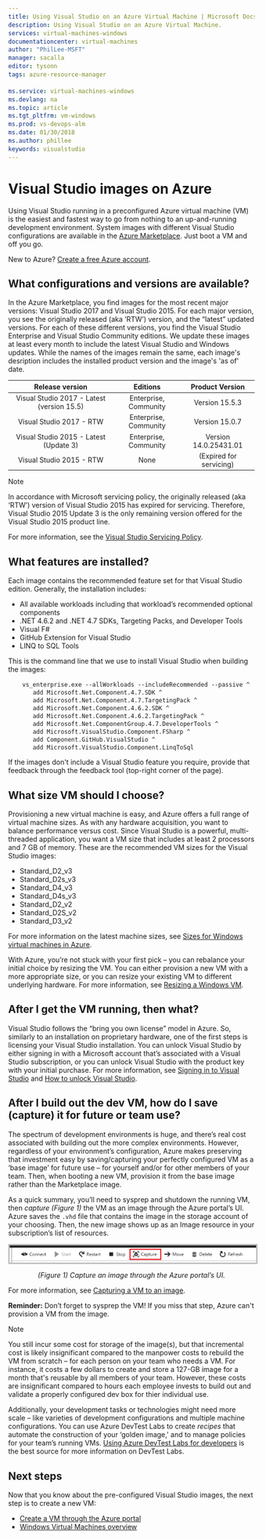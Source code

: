 ```yaml
--- 
title: Using Visual Studio on an Azure Virtual Machine | Microsoft Docs
description: Using Visual Studio on an Azure Virtual Machine.
services: virtual-machines-windows
documentationcenter: virtual-machines
author: "PhilLee-MSFT"
manager: sacalla
editor: tysonn
tags: azure-resource-manager

ms.service: virtual-machines-windows
ms.devlang: na
ms.topic: article
ms.tgt_pltfrm: vm-windows
ms.prod: vs-devops-alm 
ms.date: 01/30/2018
ms.author: phillee
keywords: visualstudio 
---
```


# <a id="top"> </a> Visual Studio images on Azure
Using Visual Studio running in a preconfigured Azure virtual machine (VM) is the easiest and fastest way to go from nothing to an up-and-running development environment.  System images with different Visual Studio configurations are available in the [Azure Marketplace](https://portal.azure.com/). Just boot a VM and off you go.

New to Azure? [Create a free Azure account](https://azure.microsoft.com/free).

## What configurations and versions are available?
In the Azure Marketplace, you find images for the most recent major versions:  Visual Studio 2017 and Visual Studio 2015.  For each major version, you see the originally released (aka ‘RTW’) version, and the “latest” updated versions.  For each of these different versions, you find the Visual Studio Enterprise and Visual Studio Community editions.  We update these images at least every month to include the latest Visual Studio and Windows updates.  While the names of the images remain the same, each image's desription includes the installed product version and the image's 'as of' date.

|               Release version              |          Editions            |     Product Version     |
|:------------------------------------------:|:----------------------------:|:-----------------------:|
| Visual Studio 2017 - Latest (version 15.5) |    Enterprise, Community     |      Version 15.5.3     |
|         Visual Studio 2017 - RTW           |    Enterprise, Community     |      Version 15.0.7     |
|   Visual Studio 2015 - Latest (Update 3)   |    Enterprise, Community     |  Version 14.0.25431.01  |
|         Visual Studio 2015 - RTW           |              None            | (Expired for servicing) |

> [!NOTE]
> In accordance with Microsoft servicing policy, the originally released (aka ‘RTW’) version of Visual Studio 2015 has expired for servicing.  Therefore, Visual Studio 2015 Update 3 is the only remaining version offered for the Visual Studio 2015 product line.

For more information, see the [Visual Studio Servicing Policy](https://www.visualstudio.com/en-us/productinfo/vs-servicing-vs).

## What features are installed?
Each image contains the recommended feature set for that Visual Studio edition.  Generally, the installation includes:

* All available workloads including that workload’s recommended optional components
* .NET 4.6.2 and .NET 4.7 SDKs, Targeting Packs, and Developer Tools
* Visual F#
* GitHub Extension for Visual Studio
* LINQ to SQL Tools

This is the command line that we use to install Visual Studio when building the images:

```
    vs_enterprise.exe --allWorkloads --includeRecommended --passive ^
       add Microsoft.Net.Component.4.7.SDK ^
       add Microsoft.Net.Component.4.7.TargetingPack ^ 
       add Microsoft.Net.Component.4.6.2.SDK ^
       add Microsoft.Net.Component.4.6.2.TargetingPack ^
       add Microsoft.Net.ComponentGroup.4.7.DeveloperTools ^
       add Microsoft.VisualStudio.Component.FSharp ^
       add Component.GitHub.VisualStudio ^
       add Microsoft.VisualStudio.Component.LinqToSql
```

If the images don't include a Visual Studio feature you require, provide that feedback through the feedback tool (top-right corner of the page).

## What size VM should I choose?
Provisioning a new virtual machine is easy, and Azure offers a full range of virtual machine sizes.  As with any hardware acquisition, you want to balance performance versus cost.  Since Visual Studio is a powerful, multi-threaded application, you want a VM size that includes at least 2 processors and 7 GB of memory.  These are the recommended VM sizes for the Visual Studio images:

   * Standard_D2_v3
   * Standard_D2s_v3
   * Standard_D4_v3
   * Standard_D4s_v3
   * Standard_D2_v2
   * Standard_D2S_v2
   * Standard_D3_v2
    
For more information on the latest machine sizes, see [Sizes for Windows virtual machines in Azure](https://docs.microsoft.com/en-us/azure/virtual-machines/windows/sizes).

With Azure, you’re not stuck with your first pick – you can rebalance your initial choice by resizing the VM.  You can either provision a new VM with a more appropriate size, or you can resize your existing VM to different underlying hardware.  For more information, see [Resizing a Windows VM](https://docs.microsoft.com/en-us/azure/virtual-machines/windows/resize-vm).

## After I get the VM running, then what?
Visual Studio follows the “bring you own license” model in Azure.  So, similarly to an installation on proprietary hardware, one of the first steps is licensing your Visual Studio installation.  You can unlock Visual Studio by either signing in with a Microsoft account that’s associated with a Visual Studio subscription, or you can unlock Visual Studio with the product key with your initial purchase.  For more information, see [Signing in to Visual Studio](https://docs.microsoft.com/en-us/visualstudio/ide/signing-in-to-visual-studio) and [How to unlock Visual Studio](https://docs.microsoft.com/en-us/visualstudio/ide/how-to-unlock-visual-studio).

## After I build out the dev VM, how do I save (capture) it for future or team use?

The spectrum of development environments is huge, and there’s real cost associated with building out the more complex environments.  However, regardless of your environment’s configuration, Azure makes preserving that investment easy by saving/capturing your perfectly configured VM as a ‘base image’ for future use – for yourself and/or for other members of your team.  Then, when booting a new VM, provision it from the base image rather than the Marketplace image.

As a quick summary, you’ll need to sysprep and shutdown the running VM, then *capture (Figure 1)* the VM as an image through the Azure portal’s UI.  Azure saves the `.vhd` file that contains the image in the storage account of your choosing.  Then, the new image shows up as an Image resource in your subscription’s list of resources.

<img src="media/using-visual-studio-vm/capture-vm.png" alt="Capture an image through the Azure portal’s UI" style="border:3px solid Silver; display: block; margin: auto;"><center>*(Figure 1) Capture an image through the Azure portal’s UI.*</center>

For more information, see [Capturing a VM to an image](https://docs.microsoft.com/en-us/azure/virtual-machines/windows/capture-image-resource).

  **Reminder:**  Don’t forget to sysprep the VM!  If you miss that step, Azure can't provision a VM from the image.

> [!NOTE]
> You still incur some cost for storage of the image(s), but that incremental cost is likely insignificant compared to the manpower costs to rebuild the VM from scratch – for each person on your team who needs a VM.  For instance, it costs a few dollars to create and store a 127-GB image for a month that's reusable by all members of your team.  However, these costs are insignificant compared to hours each employee invests to build out and validate a properly configured dev box for thier individual use.

Additionally, your development tasks or technologies might need more scale – like varieties of development configurations and multiple machine configurations.  You can use Azure DevTest Labs to create _recipes_ that automate the construction of your ‘golden image,' and to manage policies for your team’s running VMs.  [Using Azure DevTest Labs for developers](https://docs.microsoft.com/en-us/azure/devtest-lab/devtest-lab-developer-lab) is the best source for more information on DevTest Labs.

## Next steps
Now that you know about the pre-configured Visual Studio images, the next step is to create a new VM:

* [Create a VM through the Azure portal](quick-create-portal.md)
* [Windows Virtual Machines overview](overview.md)
